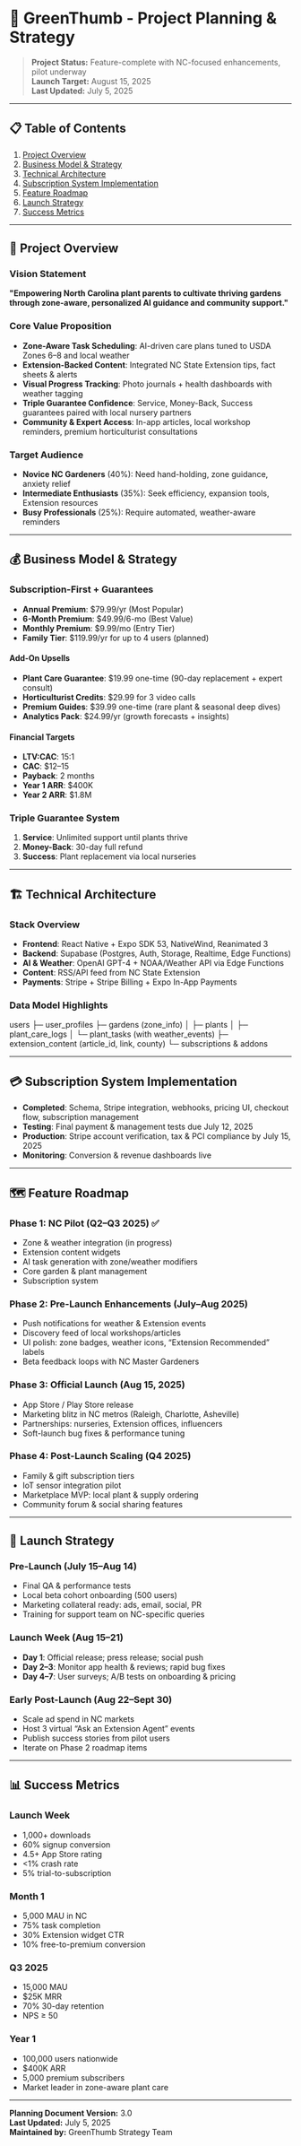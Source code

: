 # 🌱 GreenThumb - Project Planning & Strategy

> **Project Status:** Feature-complete with NC-focused enhancements, pilot underway  
> **Launch Target:** August 15, 2025  
> **Last Updated:** July 5, 2025  

---

## 📋 Table of Contents

1. [Project Overview](#project-overview)  
2. [Business Model & Strategy](#business-model--strategy)  
3. [Technical Architecture](#technical-architecture)  
4. [Subscription System Implementation](#subscription-system-implementation)  
5. [Feature Roadmap](#feature-roadmap)  
6. [Launch Strategy](#launch-strategy)  
7. [Success Metrics](#success-metrics)  

---

## 🎯 Project Overview

### Vision Statement

**"Empowering North Carolina plant parents to cultivate thriving gardens through zone-aware, personalized AI guidance and community support."**

### Core Value Proposition

- **Zone-Aware Task Scheduling**: AI-driven care plans tuned to USDA Zones 6–8 and local weather  
- **Extension-Backed Content**: Integrated NC State Extension tips, fact sheets & alerts  
- **Visual Progress Tracking**: Photo journals + health dashboards with weather tagging  
- **Triple Guarantee Confidence**: Service, Money-Back, Success guarantees paired with local nursery partners  
- **Community & Expert Access**: In-app articles, local workshop reminders, premium horticulturist consultations  

### Target Audience

- **Novice NC Gardeners** (40%): Need hand-holding, zone guidance, anxiety relief  
- **Intermediate Enthusiasts** (35%): Seek efficiency, expansion tools, Extension resources  
- **Busy Professionals** (25%): Require automated, weather-aware reminders  

---

## 💰 Business Model & Strategy

### Subscription-First + Guarantees

- **Annual Premium**: \$79.99/yr (Most Popular)  
- **6-Month Premium**: \$49.99/6-mo (Best Value)  
- **Monthly Premium**: \$9.99/mo (Entry Tier)  
- **Family Tier**: \$119.99/yr for up to 4 users (planned)  

#### Add-On Upsells

- **Plant Care Guarantee**: \$19.99 one-time (90-day replacement + expert consult)  
- **Horticulturist Credits**: \$29.99 for 3 video calls  
- **Premium Guides**: \$39.99 one-time (rare plant & seasonal deep dives)  
- **Analytics Pack**: \$24.99/yr (growth forecasts + insights)  

#### Financial Targets

- **LTV:CAC**: 15:1  
- **CAC**: \$12–15  
- **Payback**: 2 months  
- **Year 1 ARR**: \$400K  
- **Year 2 ARR**: \$1.8M  

### Triple Guarantee System

1. **Service**: Unlimited support until plants thrive  
2. **Money-Back**: 30-day full refund  
3. **Success**: Plant replacement via local nurseries  

---

## 🏗️ Technical Architecture

### Stack Overview

- **Frontend**: React Native + Expo SDK 53, NativeWind, Reanimated 3  
- **Backend**: Supabase (Postgres, Auth, Storage, Realtime, Edge Functions)  
- **AI & Weather**: OpenAI GPT-4 + NOAA/Weather API via Edge Functions  
- **Content**: RSS/API feed from NC State Extension  
- **Payments**: Stripe + Stripe Billing + Expo In-App Payments  

### Data Model Highlights

users
├─ user_profiles
├─ gardens (zone_info)
│   ├─ plants
│   ├─ plant_care_logs
│   └─ plant_tasks (with weather_events)
├─ extension_content (article_id, link, county)
└─ subscriptions & addons

---

## 💳 Subscription System Implementation

- **Completed**: Schema, Stripe integration, webhooks, pricing UI, checkout flow, subscription management  
- **Testing**: Final payment & management tests due July 12, 2025  
- **Production**: Stripe account verification, tax & PCI compliance by July 15, 2025  
- **Monitoring**: Conversion & revenue dashboards live  

---

## 🗺️ Feature Roadmap

### Phase 1: NC Pilot (Q2–Q3 2025) ✅

- Zone & weather integration (in progress)  
- Extension content widgets  
- AI task generation with zone/weather modifiers  
- Core garden & plant management  
- Subscription system  

### Phase 2: Pre-Launch Enhancements (July–Aug 2025)

- Push notifications for weather & Extension events  
- Discovery feed of local workshops/articles  
- UI polish: zone badges, weather icons, “Extension Recommended” labels  
- Beta feedback loops with NC Master Gardeners  

### Phase 3: Official Launch (Aug 15, 2025)

- App Store / Play Store release  
- Marketing blitz in NC metros (Raleigh, Charlotte, Asheville)  
- Partnerships: nurseries, Extension offices, influencers  
- Soft-launch bug fixes & performance tuning  

### Phase 4: Post-Launch Scaling (Q4 2025)

- Family & gift subscription tiers  
- IoT sensor integration pilot  
- Marketplace MVP: local plant & supply ordering  
- Community forum & social sharing features  

---

## 🚀 Launch Strategy

### Pre-Launch (July 15–Aug 14)

- Final QA & performance tests  
- Local beta cohort onboarding (500 users)  
- Marketing collateral ready: ads, email, social, PR  
- Training for support team on NC-specific queries  

### Launch Week (Aug 15–21)

- **Day 1**: Official release; press release; social push  
- **Day 2–3**: Monitor app health & reviews; rapid bug fixes  
- **Day 4–7**: User surveys; A/B tests on onboarding & pricing  

### Early Post-Launch (Aug 22–Sept 30)

- Scale ad spend in NC markets  
- Host 3 virtual “Ask an Extension Agent” events  
- Publish success stories from pilot users  
- Iterate on Phase 2 roadmap items  

---

## 📊 Success Metrics

### Launch Week

- 1,000+ downloads  
- 60% signup conversion  
- 4.5+ App Store rating  
- <1% crash rate  
- 5% trial-to-subscription  

### Month 1

- 5,000 MAU in NC  
- 75% task completion  
- 30% Extension widget CTR  
- 10% free-to-premium conversion  

### Q3 2025

- 15,000 MAU  
- \$25K MRR  
- 70% 30-day retention  
- NPS ≥ 50  

### Year 1

- 100,000 users nationwide  
- \$400K ARR  
- 5,000 premium subscribers  
- Market leader in zone-aware plant care  

---

**Planning Document Version:** 3.0  
**Last Updated:** July 5, 2025  
**Maintained by:** GreenThumb Strategy Team  